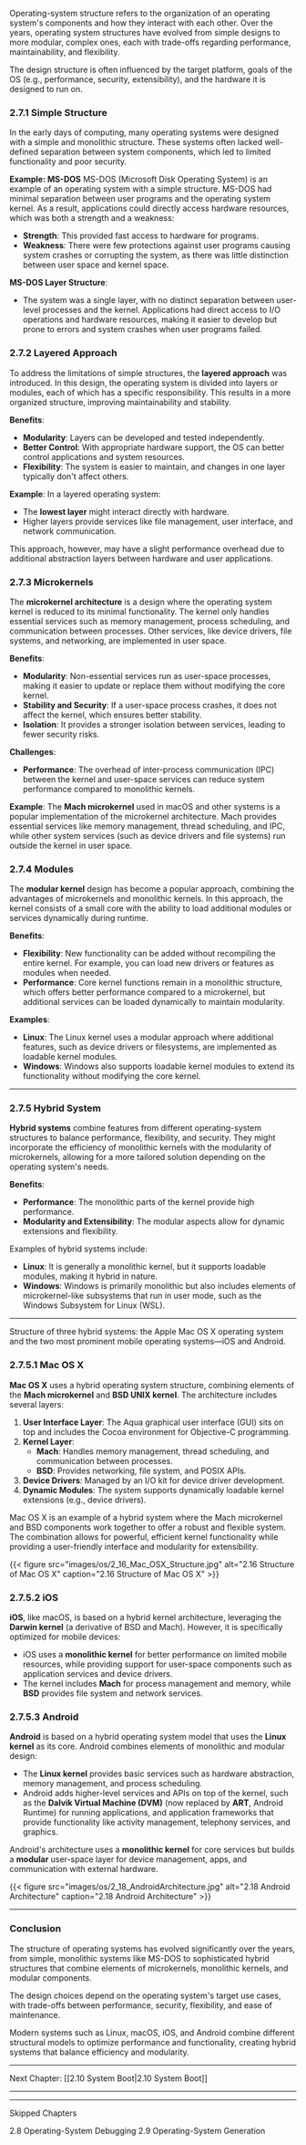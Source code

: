

Operating-system structure refers to the organization of an operating system's components and how they interact with each other. Over the years, operating system structures have evolved from simple designs to more modular, complex ones, each with trade-offs regarding performance, maintainability, and flexibility. 

The design structure is often influenced by the target platform, goals of the OS (e.g., performance, security, extensibility), and the hardware it is designed to run on.

### 2.7.1 **Simple Structure**

In the early days of computing, many operating systems were designed with a simple and monolithic structure. These systems often lacked well-defined separation between system components, which led to limited functionality and poor security.

**Example: MS-DOS**
MS-DOS (Microsoft Disk Operating System) is an example of an operating system with a simple structure. MS-DOS had minimal separation between user programs and the operating system kernel. As a result, applications could directly access hardware resources, which was both a strength and a weakness:
- **Strength**: This provided fast access to hardware for programs.
- **Weakness**: There were few protections against user programs causing system crashes or corrupting the system, as there was little distinction between user space and kernel space.

**MS-DOS Layer Structure**:
- The system was a single layer, with no distinct separation between user-level processes and the kernel. Applications had direct access to I/O operations and hardware resources, making it easier to develop but prone to errors and system crashes when user programs failed.


### 2.7.2 **Layered Approach**

To address the limitations of simple structures, the **layered approach** was introduced. In this design, the operating system is divided into layers or modules, each of which has a specific responsibility. This results in a more organized structure, improving maintainability and stability.

**Benefits**:
- **Modularity**: Layers can be developed and tested independently.
- **Better Control**: With appropriate hardware support, the OS can better control applications and system resources.
- **Flexibility**: The system is easier to maintain, and changes in one layer typically don't affect others.

**Example**: In a layered operating system:
- The **lowest layer** might interact directly with hardware.
- Higher layers provide services like file management, user interface, and network communication.

This approach, however, may have a slight performance overhead due to additional abstraction layers between hardware and user applications.

### 2.7.3 **Microkernels**

The **microkernel architecture** is a design where the operating system kernel is reduced to its minimal functionality. The kernel only handles essential services such as memory management, process scheduling, and communication between processes. Other services, like device drivers, file systems, and networking, are implemented in user space.

**Benefits**:
- **Modularity**: Non-essential services run as user-space processes, making it easier to update or replace them without modifying the core kernel.
- **Stability and Security**: If a user-space process crashes, it does not affect the kernel, which ensures better stability.
- **Isolation**: It provides a stronger isolation between services, leading to fewer security risks.

**Challenges**:
- **Performance**: The overhead of inter-process communication (IPC) between the kernel and user-space services can reduce system performance compared to monolithic kernels.

**Example**: The **Mach microkernel** used in macOS and other systems is a popular implementation of the microkernel architecture. Mach provides essential services like memory management, thread scheduling, and IPC, while other system services (such as device drivers and file systems) run outside the kernel in user space.

### 2.7.4 **Modules**

The **modular kernel** design has become a popular approach, combining the advantages of microkernels and monolithic kernels. In this approach, the kernel consists of a small core with the ability to load additional modules or services dynamically during runtime.

**Benefits**:
- **Flexibility**: New functionality can be added without recompiling the entire kernel. For example, you can load new drivers or features as modules when needed.
- **Performance**: Core kernel functions remain in a monolithic structure, which offers better performance compared to a microkernel, but additional services can be loaded dynamically to maintain modularity.

**Examples**:
- **Linux**: The Linux kernel uses a modular approach where additional features, such as device drivers or filesystems, are implemented as loadable kernel modules.
- **Windows**: Windows also supports loadable kernel modules to extend its functionality without modifying the core kernel.

___

### 2.7.5 **Hybrid System**

**Hybrid systems** combine features from different operating-system structures to balance performance, flexibility, and security. They might incorporate the efficiency of monolithic kernels with the modularity of microkernels, allowing for a more tailored solution depending on the operating system's needs.

**Benefits**:
- **Performance**: The monolithic parts of the kernel provide high performance.
- **Modularity and Extensibility**: The modular aspects allow for dynamic extensions and flexibility.

Examples of hybrid systems include:
- **Linux**: It is generally a monolithic kernel, but it supports loadable modules, making it hybrid in nature.
- **Windows**: Windows is primarily monolithic but also includes elements of microkernel-like subsystems that run in user mode, such as the Windows Subsystem for Linux (WSL).

___

Structure of three hybrid systems: the Apple Mac OS X operating system and the two most prominent mobile operating systems—iOS and Android.

### 2.7.5.1 **Mac OS X**

**Mac OS X** uses a hybrid operating system structure, combining elements of the **Mach microkernel** and **BSD UNIX kernel**. The architecture includes several layers:

1. **User Interface Layer**: The Aqua graphical user interface (GUI) sits on top and includes the Cocoa environment for Objective-C programming.
2. **Kernel Layer**: 
   - **Mach**: Handles memory management, thread scheduling, and communication between processes.
   - **BSD**: Provides networking, file system, and POSIX APIs.
3. **Device Drivers**: Managed by an I/O kit for device driver development.
4. **Dynamic Modules**: The system supports dynamically loadable kernel extensions (e.g., device drivers).

Mac OS X is an example of a hybrid system where the Mach microkernel and BSD components work together to offer a robust and flexible system. The combination allows for powerful, efficient kernel functionality while providing a user-friendly interface and modularity for extensibility.

{{< figure  src="images/os/2_16_Mac_OSX_Structure.jpg"  alt="2.16 Structure of Mac OS X"  caption="2.16 Structure of Mac OS X" >}}


### 2.7.5.2 **iOS**

**iOS**, like macOS, is based on a hybrid kernel architecture, leveraging the **Darwin kernel** (a derivative of BSD and Mach). However, it is specifically optimized for mobile devices:
- iOS uses a **monolithic kernel** for better performance on limited mobile resources, while providing support for user-space components such as application services and device drivers.
- The kernel includes **Mach** for process management and memory, while **BSD** provides file system and network services.

### 2.7.5.3 **Android**

**Android** is based on a hybrid operating system model that uses the **Linux kernel** as its core. Android combines elements of monolithic and modular design:
- The **Linux kernel** provides basic services such as hardware abstraction, memory management, and process scheduling.
- Android adds higher-level services and APIs on top of the kernel, such as the **Dalvik Virtual Machine (DVM)** (now replaced by **ART**, Android Runtime) for running applications, and application frameworks that provide functionality like activity management, telephony services, and graphics.

Android's architecture uses a **monolithic kernel** for core services but builds a **modular** user-space layer for device management, apps, and communication with external hardware.

{{< figure  src="images/os/2_18_AndroidArchitecture.jpg"  alt="2.18 Android Architecture"  caption="2.18 Android Architecture" >}}

---

### Conclusion

The structure of operating systems has evolved significantly over the years, from simple, monolithic systems like MS-DOS to sophisticated hybrid structures that combine elements of microkernels, monolithic kernels, and modular components. 

The design choices depend on the operating system's target use cases, with trade-offs between performance, security, flexibility, and ease of maintenance. 

Modern systems such as Linux, macOS, iOS, and Android combine different structural models to optimize performance and functionality, creating hybrid systems that balance efficiency and modularity.

_____



Next Chapter: [[2.10 System Boot|2.10 System Boot]]

___
___

Skipped Chapters

2.8 Operating-System Debugging
2.9 Operating-System Generation

